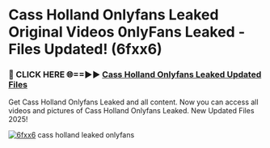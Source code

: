 # Cass Holland Onlyfans Leaked Original Videos 0nlyFans Leaked - Files Updated! (6fxx6)

<h3>🔴 CLICK HERE 🌐==►► <a href="https://best4dudes.click/HH4t6V" rel="nofollow">Cass Holland Onlyfans Leaked Updated Files</a></h3>

Get Cass Holland Onlyfans Leaked and all content. Now you can access all videos and pictures of Cass Holland Onlyfans Leaked. New Updated Files 2025!

[![6fxx6](https://github.com/user-attachments/assets/8c521d6e-e6e3-4a75-9320-d58ab9d79d5b)](https://best4dudes.click/HH4t6V)
cass holland leaked onlyfans